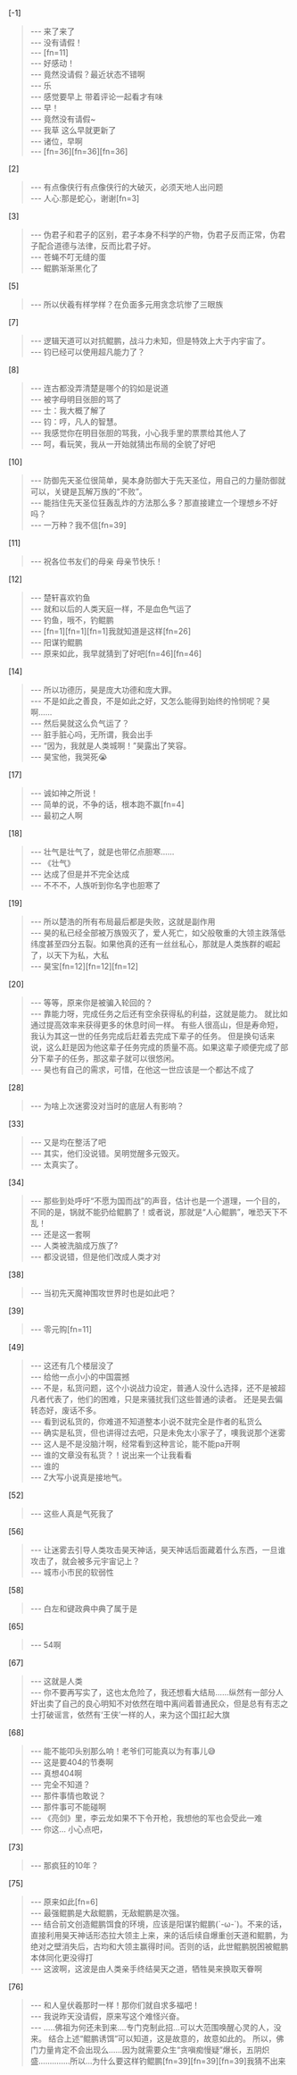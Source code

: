 
[-1] 
>--- 来了来了<br>
>--- 没有请假！<br>
>--- [fn=11]<br>
>--- 好感动！<br>
>--- 竟然没请假？最近状态不错啊<br>
>--- 乐<br>
>--- 感觉要早上   带着评论一起看才有味<br>
>--- 早！<br>
>--- 竟然没有请假~<br>
>--- 我草 这么早就更新了<br>
>--- 诸位，早啊<br>
>--- [fn=36][fn=36][fn=36]<br>

[2] 
>--- 有点像侠行有点像侠行的大破灭，必须天地人出问题<br>
>--- 人心:那是蛇心，谢谢[fn=3]<br>

[3] 
>--- 伪君子和君子的区别，君子本身不科学的产物，伪君子反而正常，伪君子配合道德与法律，反而比君子好。<br>
>--- 苍蝇不叮无缝的蛋<br>
>--- 鲲鹏渐渐黑化了<br>

[5] 
>--- 所以伏羲有样学样？在负面多元用贪念坑惨了三眼族<br>

[7] 
>--- 逻辑天道可以对抗鲲鹏，战斗力未知，但是特效上大于内宇宙了。<br>
>--- 钧已经可以使用超凡能力了？<br>

[8] 
>--- 连古都没弄清楚是哪个的钧如是说道<br>
>--- 被字母明目张胆的骂了<br>
>--- 士：我大概了解了<br>
>--- 钧：哼，凡人的智慧。<br>
>--- 我感觉你在明目张胆的骂我，小心我手里的票票给其他人了<br>
>--- 呵，看玩笑，我从一开始就猜出布局的全貌了好吧<br>

[10] 
>--- 防御先天圣位很简单，昊本身防御大于先天圣位，用自己的力量防御就可以，关键是瓦解万族的“不败”。<br>
>--- 能挡住先天圣位狂轰乱炸的方法那么多？那直接建立一个理想乡不好吗？<br>
>--- 一万种？我不信[fn=39]<br>

[11] 
>--- 祝各位书友们的母亲 母亲节快乐！<br>

[12] 
>--- 楚轩喜欢钓鱼<br>
>--- 就和以后的人类天庭一样，不是血色气运了<br>
>--- 钓鱼，哦不，钓鲲鹏<br>
>--- [fn=1][fn=1][fn=1]我就知道是这样[fn=26]<br>
>--- 阳谋钓鲲鹏<br>
>--- 原来如此，我早就猜到了好吧[fn=46][fn=46]<br>

[14] 
>--- 所以功德历，昊是庞大功德和庞大罪。<br>
>--- 不是如此之善良，不是如此之好，又怎么能得到始终的怜悯呢？昊啊……<br>
>--- 然后昊就这么负气运了？<br>
>--- 脏手脏心吗，无所谓，我会出手<br>
>--- “因为，我就是人类城啊！”昊露出了笑容。<br>
>--- 昊宝他，我哭死😭<br>

[17] 
>--- 诚如神之所说！<br>
>--- 简单的说，不争的话，根本跑不赢[fn=4]<br>
>--- 最初之人啊<br>

[18] 
>--- 壮气是壮气了，就是也带亿点胆寒……<br>
>--- 《壮气》<br>
>--- 达成了但是并不完全达成<br>
>--- 不不不，人族听到你名字也胆寒了<br>

[19] 
>--- 所以楚浩的所有布局最后都是失败，这就是副作用<br>
>--- 昊的私已经全部被万族毁灭了，爱人死亡，如父般敬重的大领主跌落低纬度甚至四分五裂。如果他真的还有一丝丝私心，那就是人类族群的崛起了，以天下为私，大私<br>
>--- 昊宝[fn=12][fn=12][fn=12]<br>

[20] 
>--- 等等，原来你是被骗入轮回的？<br>
>--- 靠能力呀，完成任务之后还有空余获得私的利益，这就是能力。
就比如通过提高效率来获得更多的休息时间一样。
有些人很高山，但是寿命短，我认为其这一世的任务完成后赶着去完成下辈子的任务。
但是换句话来说，这么赶是因为他这辈子任务完成的质量不高。如果这辈子顺便完成了部分下辈子的任务，那这辈子就可以很悠闲。<br>
>--- 昊也有自己的需求，可惜，在他这一世应该是一个都达不成了<br>

[28] 
>--- 为啥上次迷雾没对当时的底层人有影响？<br>

[33] 
>--- 又是均在整活了吧<br>
>--- 其实，他们没说错。吴明觉醒多元毁灭。<br>
>--- 太真实了。<br>

[34] 
>--- 那些到处呼吁“不愿为国而战”的声音，估计也是一个道理，一个目的，不同的是，锅就不能扔给鲲鹏了！或者说，那就是“人心鲲鹏”，唯恐天下不乱！<br>
>--- 还是这一套啊<br>
>--- 人类被洗脑成万族了?<br>
>--- 都没说错，但是他们改成人类才对<br>

[38] 
>--- 当初先天魔神围攻世界时也是如此吧？<br>

[39] 
>--- 零元购[fn=11]<br>

[49] 
>--- 这还有几个楼层没了<br>
>--- 给他一点小小的中国震撼<br>
>--- 不是，私货问题，这个小说战力设定，普通人没什么选择，还不是被超凡者代表了，他们的困难，只是来骚扰我们这些普通的读者。
还是昊去偏转态好，废话不多。<br>
>--- 看到说私货的，你难道不知道整本小说不就完全是作者的私货么<br>
>--- 确实是私货，但也讲得过去吧，只是未免太小家子了，噢我说那个迷雾<br>
>--- 这人是不是没脑汁啊，经常看到这种言论，能不能pa开啊<br>
>--- 谁的文章没有私货？！说出来一个让我看看<br>
>--- 谁的<br>
>--- Z大写小说真是接地气。<br>

[52] 
>--- 这些人真是气死我了<br>

[56] 
>--- 让迷雾去引导人类攻击昊天神话，昊天神话后面藏着什么东西，一旦谁攻击了，就会被多元宇宙记上？<br>
>--- 城市小市民的软弱性<br>

[58] 
>--- 白左和键政典中典了属于是<br>

[65] 
>--- 54啊<br>

[67] 
>--- 这就是人类<br>
>--- 你不要再写实了，这也太危险了，我还想看大结局……纵然有一部分人奸出卖了自己的良心明知不对依然在暗中离间着普通民众，但是总有有志之士打破谣言，依然有‘王侠’一样的人，来为这个国扛起大旗<br>

[68] 
>--- 能不能叩头别那么响！老爷们可能真以为有事儿😅<br>
>--- 这是要404的节奏啊<br>
>--- 真想404啊<br>
>--- 完全不知道？<br>
>--- 那件事情也敢说？<br>
>--- 那件事可不能碰啊<br>
>--- 《亮剑》里，李云龙如果不下令开枪，我想他的军也会受此一难<br>
>--- 你这...
小心点吧，<br>

[73] 
>--- 那疯狂的10年？<br>

[75] 
>--- 原来如此[fn=6]<br>
>--- 最强鲲鹏是大敌鲲鹏，无敌鲲鹏是次强。<br>
>--- 结合前文创造鲲鹏饵食的环境，应该是阳谋钓鲲鹏(´-ω-`)。不来的话，直接利用昊天神话形态拉大领主上来，来的话后续自爆重创天道和鲲鹏，为绝对之壁消失后，古均和大领主赢得时间。否则的话，此世鲲鹏脱困被鲲鹏本体同化更没得打<br>
>--- 这波啊，这波是由人类亲手终结昊天之道，牺牲昊来换取天眷啊<br>

[76] 
>--- 和人皇伏羲那时一样！那你们就自求多福吧！<br>
>--- 我说昨天没请假，原来写这个难怪兴奋。<br>
>--- .....佛祖为何还未到来....专门克制此招...可以大范围唤醒心灵的人，没来。 结合上述“鲲鹏诱饵”可以知道，这是故意的，故意如此的。   所以，佛门力量肯定不会出现么......因为就需要众生“贪嗔痴慢疑”爆长，五阴炽盛..............所以...为什么要这样钓鲲鹏[fn=39][fn=39][fn=39]我猜不出来<br>
